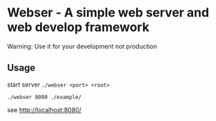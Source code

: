 # Webser - A simple web server and web develop framework #

Warning: Use it for your development not production

## Usage ##

start server `./webser <port> <root>`

    ./webser 8080 ./example/

see [http://localhost:8080/](http://localhost:8080/)

